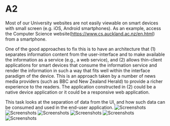 # A2
Most of our University websites are not easily viewable on smart devices with small screen (e.g. iOS, Android smartphones). As an example, access the Computer Science website(https://www.cs.auckland.ac.nz/en.html) from a smartphone.

One of the good approaches to fix this is to have an architecture that (1) separates information content from the user-interface and to make available the information as a service (e.g., a web service), and (2) allows thin-client applications for smart devices that consume the information service and render the information in such a way that fits well within the interface paradigm of the device. This is an approach taken by a number of news media providers (such as BBC and New Zealand Herald) to provide a richer experience to the readers. The application constructed in (2) could be a native device application or it could be a responsive web application.

This task looks at the separation of data from the UI, and how such data can be consumed and used in the end-user application. 
![Screenshots](1.png)
![Screenshots](2.png)
![Screenshots](3.png)
![Screenshots](4.png)
![Screenshots](5.png)
![Screenshots](6.png)
